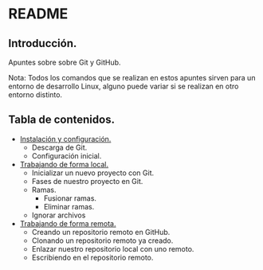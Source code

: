 # README

## Introducción.

Apuntes sobre sobre Git y GitHub.

Nota: Todos los comandos que se realizan en estos apuntes sirven para un entorno de desarrollo Linux, alguno puede variar si se realizan en otro entorno distinto.


## Tabla de contenidos.

- [Instalación y configuración.](git_install.md)
    - Descarga de Git.
    - Configuración inicial.
- [Trabajando de forma local.](git_local.md)
    - Inicializar un nuevo proyecto con Git.
    - Fases de nuestro proyecto en Git.
    - Ramas.
        - Fusionar ramas.
        - Eliminar ramas.
    - Ignorar archivos
- [Trabajando de forma remota.](git_remote.md)
    - Creando un repositorio remoto en GitHub.
    - Clonando un repositorio remoto ya creado.
    - Enlazar nuestro repositorio local con uno remoto.
    - Escribiendo en el repositorio remoto.

